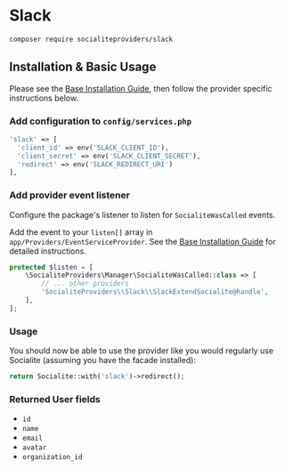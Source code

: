 # Slack

```bash
composer require socialiteproviders/slack
```

## Installation & Basic Usage

Please see the [Base Installation Guide](https://socialiteproviders.com/usage/), then follow the provider specific instructions below.

### Add configuration to `config/services.php`

```php
'slack' => [    
  'client_id' => env('SLACK_CLIENT_ID'),  
  'client_secret' => env('SLACK_CLIENT_SECRET'),  
  'redirect' => env('SLACK_REDIRECT_URI') 
],
```

### Add provider event listener

Configure the package's listener to listen for `SocialiteWasCalled` events.

Add the event to your `listen[]` array in `app/Providers/EventServiceProvider`. See the [Base Installation Guide](https://socialiteproviders.com/usage/) for detailed instructions.

```php
protected $listen = [
    \SocialiteProviders\Manager\SocialiteWasCalled::class => [
        // ... other providers
        'SocialiteProviders\\Slack\\SlackExtendSocialite@handle',
    ],
];
```

### Usage

You should now be able to use the provider like you would regularly use Socialite (assuming you have the facade installed):

```php
return Socialite::with('slack')->redirect();
```

### Returned User fields

- ``id``
- ``name``
- ``email``
- ``avatar``
- ``organization_id``
